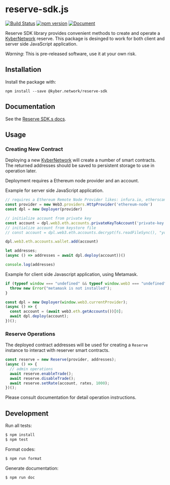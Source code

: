 # reserve-sdk.js
[![Build Status](https://travis-ci.com/KyberNetwork/reserve-sdk.js.svg?token=2kykYMd22vvW6D6VvzXS&branch=master)](https://travis-ci.com/KyberNetwork/reserve-sdk.js)
[![npm version](https://badge.fury.io/js/%40kyber.network%2Freserve-sdk.svg)](https://badge.fury.io/js/%40kyber.network%2Freserve-sdk)
[![Document](https://doc.esdoc.org/github.com/KyberNetwork/reserve-sdk.js/badge.svg)](https://doc.esdoc.org/github.com/KyberNetwork/reserve-sdk.js)

Reserve SDK library provides convenient methods to create and operate a [KyberNetwork](https://kyber.network/) reserve.
This package is desinged to work for both client and server side JavaScript application.

*Warning*: This is pre-released software, use it at your own risk.

## Installation

Install the package with:

    npm install --save @kyber.network/reserve-sdk
    
## Documentation

See the [Reserve SDK.s docs](https://doc.esdoc.org/github.com/KyberNetwork/reserve-sdk.js).

## Usage

### Creating New Contract

Deploying a new [KyberNetwork](https://kyber.network/) will create a number of smart contracts. 
The returned addresses should be saved to persistent storage to use in operation later.

Deployment requires a Ethereum node provider and an account.

Example for server side JavaScript application. 

```js
// requires a Ethereum Remote Node Provider likes: infura.io, etherscan.io...
const provider = new Web3.providers.HttpProvider('ethereum-node')
const dpl = new Deployer(provider)

// initialize account from private key
const account = dpl.web3.eth.accounts.privateKeyToAccount('private-key')
// initialize account from keystore file
// const account = dpl.web3.eth.accounts.decrypt(fs.readFileSync(), "your-keystore-passphrase");

dpl.web3.eth.accounts.wallet.add(account)

let addresses;
(async () => addresses = await dpl.deploy(account))()

console.log(addresses)
```

Example for client side Javascript application, using Metamask.

```js
if (typeof window === "undefined" && typeof window.web3 === "undefined") {
  throw new Error("metamask is not installed");
}

const dpl = new Deployer(window.web3.currentProvider);
(async () => {
  const account = (await web3.eth.getAccounts())[0];
  await dpl.deploy(account);
})();
```

### Reserve Operations

The deployed contract addresses will be used for creating a `Reserve` instance to interact with reserver smart 
contracts.


```js
const reserve = new Reserve(provider, addresses);
(async () => {
  // admin operations
  await reserve.enableTrade();
  await reserve.disableTrade();
  await reserve.setRate(account, rates, 1000);
})();
```

Please consult documentation for detail operation instructions.
 

## Development

Run all tests:

```bash
$ npm install
$ npm test
```

Format codes:

```bash
$ npm run format
```

Generate documentation:

```bash
$ npm run doc
```
